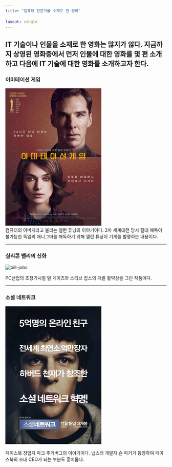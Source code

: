 ```yaml
---
title: "컴퓨터 전문가를 소재로 한 영화"

layout: single
---
```


IT 기술이나 인물을 소재로 한 영화는 많지가 않다. 지금까지 상영된 영화중에서 먼저 인물에 대한 영화를 몇 편 소개하고 다음에 IT 기술에 대한 영화를 소개하고자 한다.
---
### 이미테이션 게임  
![allen](/assets/images/allen.png)  
컴퓨터의 아버지라고 불리는 앨런 튜닝의 이야기이다. 2차 세계대전 당시 절대 해독이 불가능한 독일의 애니그마를 해독하기 위해 앨런 튜닝이 기계를 발명하는 내용이다.  

---
### 실리콘 밸리의 신화  
![bill-jobs][silicon]  


[silicon]: https://an2-img.amz.wtchn.net/image/v1/watcha/image/upload/c_fill,h_400,q_80,w_280/v1466137418/h2jmm7eh11jdpa8sdoth.jpg
PC산업의 초창기시절 빌 게이츠와 스티브 잡스의 개발 활약상을 그린 작품이다.  

---
### 소셜 네트워크  
[![mark](/assets/images/mark.png "더 자세한 내용을 원하시면 링크를 방문해 보세요.")](https://ko.wikipedia.org/wiki/%EC%86%8C%EC%85%9C_%EB%84%A4%ED%8A%B8%EC%9B%8C%ED%81%AC_(%EC%98%81%ED%99%94))

페이스북 창업자 마크 주커버그의 이야기이다. 냅스터 개발자 숀 파커가 등장하여 페이스북의 초대 CEO가 되는 부분도 흥미롭다.
